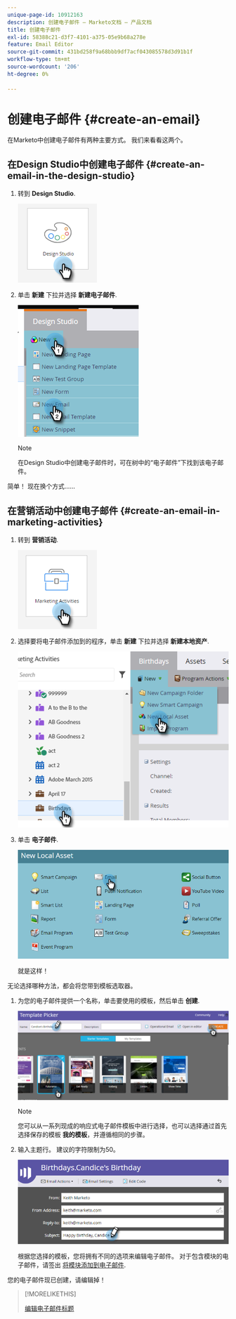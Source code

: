 ```yaml
---
unique-page-id: 10912163
description: 创建电子邮件 — Marketo文档 — 产品文档
title: 创建电子邮件
exl-id: 58388c21-d3f7-4101-a375-05e9b68a278e
feature: Email Editor
source-git-commit: 431bd258f9a68bbb9df7acf043085578d3d91b1f
workflow-type: tm+mt
source-wordcount: '206'
ht-degree: 0%

---
```


# 创建电子邮件 {#create-an-email}

在Marketo中创建电子邮件有两种主要方式。 我们来看看这两个。

## 在Design Studio中创建电子邮件 {#create-an-email-in-the-design-studio}

1. 转到 **Design Studio**.

   ![](assets/create-an-email-1.png)

1. 单击 **新建** 下拉并选择 **新建电子邮件**.

   ![](assets/create-an-email-2.png)

   >[!NOTE]
   >
   >在Design Studio中创建电子邮件时，可在树中的“电子邮件”下找到该电子邮件。

简单！ 现在换个方式……

## 在营销活动中创建电子邮件 {#create-an-email-in-marketing-activities}

1. 转到 **营销活动**.

   ![](assets/create-an-email-3.png)

1. 选择要将电子邮件添加到的程序，单击 **新建** 下拉并选择 **新建本地资产**.

   ![](assets/create-an-email-4.png)

1. 单击 **电子邮件**.

   ![](assets/create-an-email-5.png)

   就是这样！

无论选择哪种方法，都会将您带到模板选取器。

1. 为您的电子邮件提供一个名称，单击要使用的模板，然后单击 **创建**.

   ![](assets/create-an-email-6.png)

   >[!NOTE]
   >
   >您可以从一系列现成的响应式电子邮件模板中进行选择，也可以选择通过首先选择保存的模板 **我的模板**，并遵循相同的步骤。

1. 输入主题行。 建议的字符限制为50。

   ![](assets/create-an-email-7.png)

   根据您选择的模板，您将拥有不同的选项来编辑电子邮件。 对于包含模块的电子邮件，请签出 [将模块添加到电子邮件](/help/marketo/product-docs/email-marketing/general/email-editor-2/add-modules-to-your-email.md).

您的电子邮件现已创建，请编辑掉！

>[!MORELIKETHIS]
>
>[编辑电子邮件标题](/help/marketo/product-docs/email-marketing/general/creating-an-email/edit-your-email-header.md)
